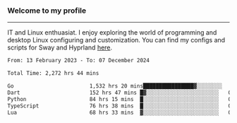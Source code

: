 ### Welcome to my profile

---

IT and Linux enthuasiat. I enjoy exploring the world of programming and desktop Linux configuring and customization. You can find my configs and scripts for Sway and Hyprland [here](https://github.com/uroborosq/mess-of-linux-configurations).

<!-- <div display="block">
 	<img align="left" width="48%" alt="isocalendar" src=".github/metrics/isocalendar_metrics.svg" />
	<img align="center" width="48%" alt="contributions" src=".github/metrics/contributions_metrics.svg" />
	<img align="center" alt="languages" src=".github/metrics/languages_metrics.svg" />
</div> -->

<!-- ![](https://komarev.com/ghpvc/?username=uroborosq&color=success&style=flat-square) -->
<!-- [](https://img.shields.io/github/last-commit/uroborosq/uroborosq?label=Profile%20updated&style=flat-square) -->

<!--START_SECTION:waka-->

```txt
From: 13 February 2023 - To: 07 December 2024

Total Time: 2,272 hrs 44 mins

Go                        1,532 hrs 20 mins████████████████▓░░░░░░░░   66.74 %
Dart                      152 hrs 47 mins █▓░░░░░░░░░░░░░░░░░░░░░░░   06.65 %
Python                    84 hrs 15 mins  █░░░░░░░░░░░░░░░░░░░░░░░░   03.67 %
TypeScript                76 hrs 38 mins  █░░░░░░░░░░░░░░░░░░░░░░░░   03.34 %
Lua                       68 hrs 33 mins  ▓░░░░░░░░░░░░░░░░░░░░░░░░   02.99 %
```

<!--END_SECTION:waka-->
